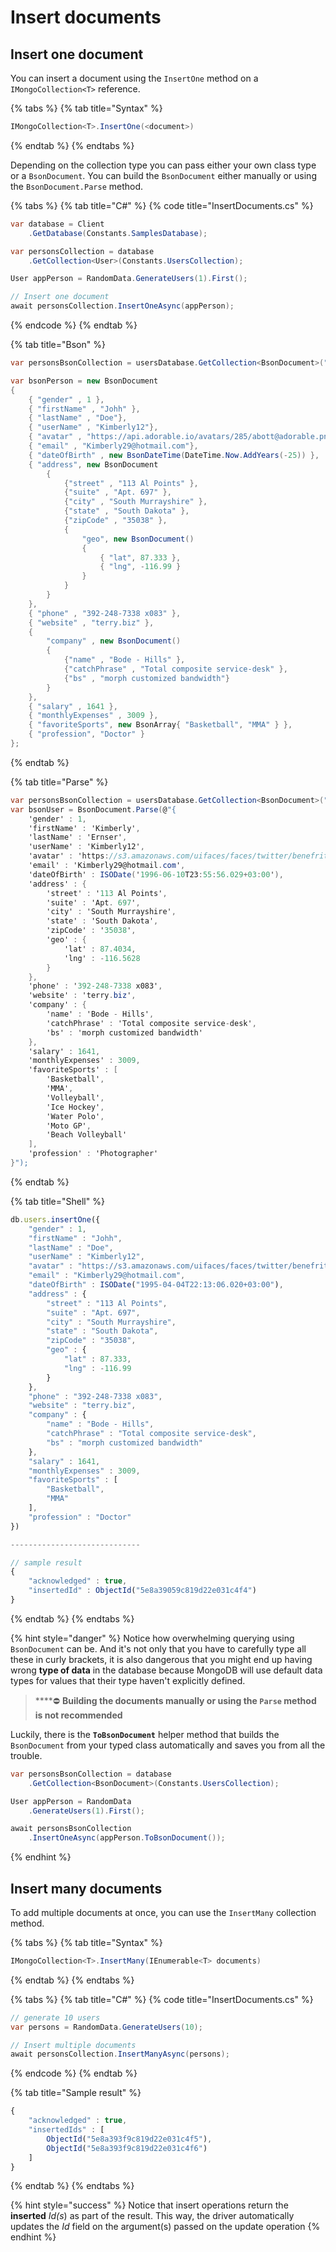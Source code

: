 # Insert documents

## Insert one document

You can insert a document using the `InsertOne` method on a `IMongoCollection<T>` reference. 

{% tabs %}
{% tab title="Syntax" %}
```csharp
IMongoCollection<T>.InsertOne(<document>)
```
{% endtab %}
{% endtabs %}

Depending on the collection type you can pass either your own class type or a `BsonDocument`. You can build the `BsonDocument` either manually or using the `BsonDocument.Parse` method.

{% tabs %}
{% tab title="C\#" %}
{% code title="InsertDocuments.cs" %}
```csharp
var database = Client
    .GetDatabase(Constants.SamplesDatabase);

var personsCollection = database
    .GetCollection<User>(Constants.UsersCollection);

User appPerson = RandomData.GenerateUsers(1).First();

// Insert one document
await personsCollection.InsertOneAsync(appPerson);
```
{% endcode %}
{% endtab %}

{% tab title="Bson" %}
```csharp
var personsBsonCollection = usersDatabase.GetCollection<BsonDocument>("users");

var bsonPerson = new BsonDocument
{
    { "gender" , 1 },
    { "firstName" , "Johh" },
    { "lastName" , "Doe"},
    { "userName" , "Kimberly12"},
    { "avatar" , "https://api.adorable.io/avatars/285/abott@adorable.png" },
    { "email" , "Kimberly29@hotmail.com"},
    { "dateOfBirth" , new BsonDateTime(DateTime.Now.AddYears(-25)) },
    { "address", new BsonDocument
        {
            {"street" , "113 Al Points" },
            {"suite" , "Apt. 697" },
            {"city" , "South Murrayshire" },
            {"state" , "South Dakota" },
            {"zipCode" , "35038" },
            {
                "geo", new BsonDocument()
                {
                    { "lat", 87.333 },
                    { "lng", -116.99 }
                }
            }
        }
    },
    { "phone" , "392-248-7338 x083" },
    { "website" , "terry.biz" },
    {
        "company" , new BsonDocument()
        {
            {"name" , "Bode - Hills" },
            {"catchPhrase" , "Total composite service-desk" },
            {"bs" , "morph customized bandwidth"}
        }
    },
    { "salary" , 1641 },
    { "monthlyExpenses" , 3009 },
    { "favoriteSports", new BsonArray{ "Basketball", "MMA" } },
    { "profession", "Doctor" }
};
```
{% endtab %}

{% tab title="Parse" %}
```csharp
var personsBsonCollection = usersDatabase.GetCollection<BsonDocument>("users");
var bsonUser = BsonDocument.Parse(@"{
	'gender' : 1,
	'firstName' : 'Kimberly',
	'lastName' : 'Ernser',
	'userName' : 'Kimberly12',
	'avatar' : 'https://s3.amazonaws.com/uifaces/faces/twitter/benefritz/128.jpg',
	'email' : 'Kimberly29@hotmail.com',
	'dateOfBirth' : ISODate('1996-06-10T23:55:56.029+03:00'),
	'address' : {
		'street' : '113 Al Points',
		'suite' : 'Apt. 697',
		'city' : 'South Murrayshire',
		'state' : 'South Dakota',
		'zipCode' : '35038',
		'geo' : {
			'lat' : 87.4034,
			'lng' : -116.5628
		}
	},
	'phone' : '392-248-7338 x083',
	'website' : 'terry.biz',
	'company' : {
		'name' : 'Bode - Hills',
		'catchPhrase' : 'Total composite service-desk',
		'bs' : 'morph customized bandwidth'
	},
	'salary' : 1641,
	'monthlyExpenses' : 3009,
	'favoriteSports' : [
		'Basketball',
		'MMA',
		'Volleyball',
		'Ice Hockey',
		'Water Polo',
		'Moto GP',
		'Beach Volleyball'
	],
	'profession' : 'Photographer'
}");
```
{% endtab %}

{% tab title="Shell" %}
```javascript
db.users.insertOne({
	"gender" : 1,
	"firstName" : "Johh",
	"lastName" : "Doe",
	"userName" : "Kimberly12",
	"avatar" : "https://s3.amazonaws.com/uifaces/faces/twitter/benefritz/128.jpg",
	"email" : "Kimberly29@hotmail.com",
	"dateOfBirth" : ISODate("1995-04-04T22:13:06.020+03:00"),
	"address" : {
		"street" : "113 Al Points",
		"suite" : "Apt. 697",
		"city" : "South Murrayshire",
		"state" : "South Dakota",
		"zipCode" : "35038",
		"geo" : {
			"lat" : 87.333,
			"lng" : -116.99
		}
	},
	"phone" : "392-248-7338 x083",
	"website" : "terry.biz",
	"company" : {
		"name" : "Bode - Hills",
		"catchPhrase" : "Total composite service-desk",
		"bs" : "morph customized bandwidth"
	},
	"salary" : 1641,
	"monthlyExpenses" : 3009,
	"favoriteSports" : [
		"Basketball",
		"MMA"
	],
	"profession" : "Doctor"
})

-----------------------------

// sample result
{
	"acknowledged" : true,
	"insertedId" : ObjectId("5e8a39059c819d22e031c4f4")
}
```
{% endtab %}
{% endtabs %}

{% hint style="danger" %}
 Notice how overwhelming querying using `BsonDocument` can be. And it's not only that you have to carefully type all these in curly brackets, it is also dangerous that you might end up having wrong **type of data** in the database because MongoDB will use default data types for values that their type haven't explicitly defined. 

> \*\*\*\*⛔ **Building the documents manually or using the `Parse` method is not recommended**

Luckily, there is the **`ToBsonDocument`** helper method that builds the `BsonDocument` from your typed class automatically and saves you from all the trouble.

```csharp
var personsBsonCollection = database
    .GetCollection<BsonDocument>(Constants.UsersCollection);

User appPerson = RandomData
    .GenerateUsers(1).First();

await personsBsonCollection
    .InsertOneAsync(appPerson.ToBsonDocument());
```
{% endhint %}

## Insert many documents

To add multiple documents at once, you can use the `InsertMany` collection method.

{% tabs %}
{% tab title="Syntax" %}
```csharp
IMongoCollection<T>.InsertMany(IEnumerable<T> documents)
```
{% endtab %}
{% endtabs %}

{% tabs %}
{% tab title="C\#" %}
{% code title="InsertDocuments.cs" %}
```csharp
// generate 10 users
var persons = RandomData.GenerateUsers(10);

// Insert multiple documents
await personsCollection.InsertManyAsync(persons);
```
{% endcode %}
{% endtab %}

{% tab title="Sample result" %}
```javascript
{
	"acknowledged" : true,
	"insertedIds" : [
		ObjectId("5e8a393f9c819d22e031c4f5"),
		ObjectId("5e8a393f9c819d22e031c4f6")
	]
}
```
{% endtab %}
{% endtabs %}

{% hint style="success" %}
Notice that insert operations return the **inserted** _Id\(s_\) as part of the result. This way, the driver automatically updates the _Id_ field on the argument\(s\) passed on the update operation
{% endhint %}

